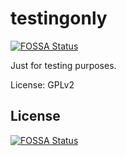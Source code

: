 # testingonly
[![FOSSA Status](https://app.fossa.io/api/projects/git%2Bgithub.com%2Fbili123%2Ftestingonly.svg?type=shield)](https://app.fossa.io/projects/git%2Bgithub.com%2Fbili123%2Ftestingonly?ref=badge_shield)

Just for testing purposes.

License: GPLv2


## License
[![FOSSA Status](https://app.fossa.io/api/projects/git%2Bgithub.com%2Fbili123%2Ftestingonly.svg?type=large)](https://app.fossa.io/projects/git%2Bgithub.com%2Fbili123%2Ftestingonly?ref=badge_large)